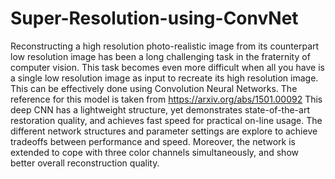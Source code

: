 # Super-Resolution-using-ConvNet
Reconstructing a high resolution photo-realistic image from its counterpart low resolution image has been a long challenging task in the fraternity of computer vision. This task becomes even more difficult when all you have is a single low resolution image as input to recreate its high resolution image. 
This can be effectively done using Convolution Neural Networks.
The reference for this model is taken from https://arxiv.org/abs/1501.00092
This deep CNN has a lightweight structure, yet demonstrates state-of-the-art restoration quality, and achieves fast speed for practical on-line usage. The different network structures and parameter settings are explore to achieve tradeoffs between performance and speed. 
Moreover, the network is extended to cope with three color channels simultaneously, and show better overall reconstruction quality.
